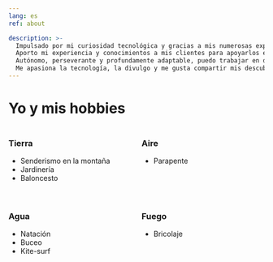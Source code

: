 ```yaml
---
lang: es
ref: about

description: >-
  Impulsado por mi curiosidad tecnológica y gracias a mis numerosas experiencias en diferentes contextos de clientes, he forjado una sólida visión en el campo de los datos.
  Aporto mi experiencia y conocimientos a mis clientes para apoyarlos en su transformación centrada en los datos.
  Autónomo, perseverante y profundamente adaptable, puedo trabajar en diferentes campos y tareas tecnológicas.
  Me apasiona la tecnología, la divulgo y me gusta compartir mis descubrimientos a mi alrededor.
---
```


# Yo y mis hobbies

<div style="display: grid; grid-template-columns: repeat(2, 1fr); gap: 20px;">

  <div class="card">
    <h3>Tierra</h3>
    <ul>
      <li>Senderismo en la montaña</li>
      <li>Jardinería</li>
      <li>Baloncesto</li>
    </ul>
  </div>

  <div class="card">
    <h3>Aire</h3>
    <ul>
      <li>Parapente</li>
    </ul>
  </div>

  <div class="card">
    <h3>Agua</h3>
    <ul>
      <li>Natación</li>
      <li>Buceo</li>
      <li>Kite-surf</li>
    </ul>
  </div>

  <div class="card">
    <h3>Fuego</h3>
    <ul>
      <li>Bricolaje</li>
    </ul>
  </div>

</div>